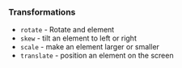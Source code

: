 ### Transformations

- `rotate` - Rotate and element
- `skew` - tilt an element to left or right
- `scale` - make an element larger or smaller
- `translate` - position an element on the screen
